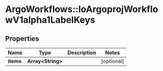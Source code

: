# ArgoWorkflows::IoArgoprojWorkflowV1alpha1LabelKeys

## Properties
Name | Type | Description | Notes
------------ | ------------- | ------------- | -------------
**items** | **Array&lt;String&gt;** |  | [optional] 


